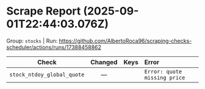 # Scrape Report (2025-09-01T22:44:03.076Z)

Group: `stocks`  |  Run: https://github.com/AlbertoRoca96/scraping-checks-scheduler/actions/runs/17388458862

| Check | Changed | Keys | Error |
|---|:---:|:--|:--|
| `stock_ntdoy_global_quote` | — |  | `Error: quote missing price` |
